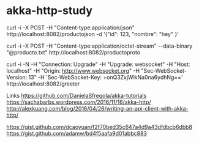 # akka-http-study


curl -i -X POST -H "Content-type:application/json" http://localhost:8082/productojson -d '{"id": 123, "nombre": "hey" }'

curl -i -X POST -H "Content-type:application/octet-stream" --data-binary "@producto.txt" http://localhost:8082/productoproto

curl -i -N -H "Connection: Upgrade" -H "Upgrade: websocket" -H "Host: localhost" -H "Origin: http://www.websocket.org" -H "Sec-WebSocket-Version: 13" -H 'Sec-WebSocket-Key: +onQ3ZxjWlkNa0na6ydhNg==' http://localhost:8082/greeter


Links
https://github.com/DanielaSfregola/akka-tutorials
https://sachabarbs.wordpress.com/2016/11/16/akka-http/
http://alexkuang.com/blog/2016/04/26/writing-an-api-client-with-akka-http/

https://gist.github.com/dcaoyuan/f2f70bed35c647a4d9a43dfdbcb6dbb8
https://gist.github.com/adamw/bd4f5aafa9d01abbc883